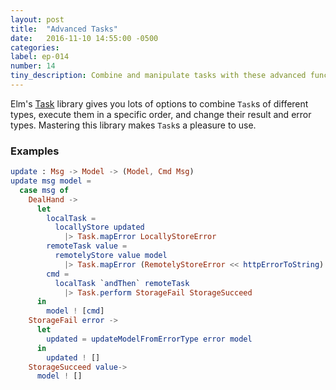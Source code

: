 ```yaml
---
layout: post
title:  "Advanced Tasks"
date:   2016-11-10 14:55:00 -0500
categories:
label: ep-014
number: 14
tiny_description: Combine and manipulate tasks with these advanced functions.
---
```


Elm's [Task](http://package.elm-lang.org/packages/elm-lang/core/4.0.5/Task) library gives you lots of options to combine `Task`s of different types, execute them in a specific order, and change their result and error types. Mastering this library makes `Task`s a pleasure to use.

### Examples

```elm
update : Msg -> Model -> (Model, Cmd Msg)
update msg model =
  case msg of
    DealHand ->
      let
        localTask =
          locallyStore updated
            |> Task.mapError LocallyStoreError
        remoteTask value =
          remotelyStore value model
            |> Task.mapError (RemotelyStoreError << httpErrorToString)
        cmd =
          localTask `andThen` remoteTask
            |> Task.perform StorageFail StorageSucceed
      in
        model ! [cmd]
    StorageFail error ->
      let
        updated = updateModelFromErrorType error model
      in
        updated ! []
    StorageSucceed value->
      model ! []
```
